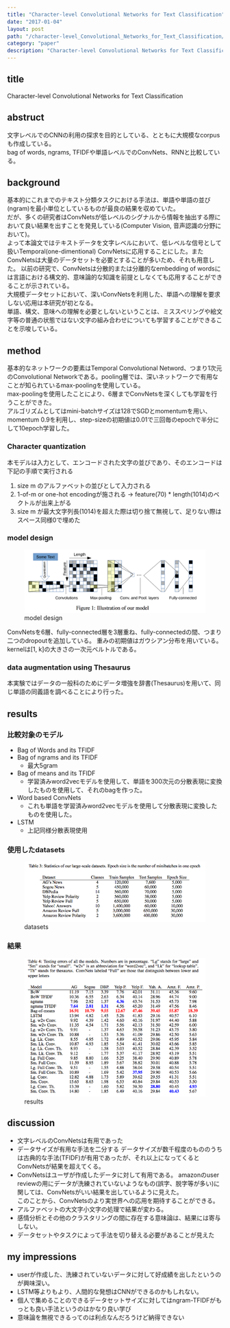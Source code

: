 ```yaml
---
title: "Character-level Convolutional Networks for Text Classification"
date: "2017-01-04"
layout: post
path: "/character-level_Convolutional_Networks_for_Text_Classification/"
category: "paper"
description: "Character-level Convolutional Networks for Text Classificationの要約"
---
```


## title
Character-level Convolutional Networks for Text Classification

## abstruct
文字レベルでのCNNの利用の探求を目的としている、とともに大規模なcorpusも作成している。  
bag of words, ngrams, TFIDFや単語レベルでのConvNets、RNNと比較している。

## background
基本的にこれまでのテキスト分類タスクにおける手法は、単語や単語の並び(ngram)を最小単位としているものが最良の結果を収めていた。  
だが、多くの研究者はConvNetsが低レベルのシグナルから情報を抽出する際において良い結果を出すことを発見している(Computer Vision, 音声認識の分野において)。  
よって本論文ではテキストデータを文字レベルにおいて、低レベルな信号として扱いTemporal(one-dimentional) ConvNetsに応用することにした。またConvNetsは大量のデータセットを必要とすることが多いため、それも用意した。
以前の研究で、ConvNetsは分散的または分離的なembedding of wordsには言語における構文的、意味論的な知識を前提としなくても応用することができることが示されている。  
大規模データセットにおいて、深いConvNetsを利用した、単語への理解を要求しない応用は本研究が初となる。  
単語、構文、意味への理解を必要としないということは、ミススペリングや絵文字等の普通の状態ではない文字の組み合わせについても学習することができることを示唆している。

## method
基本的なネットワークの要素はTemporal Convolutional Netword、つまり1次元のConvolutional Networkである。pooling層では、深いネットワークで有用なことが知られているmax-poolingを使用している。  
max-poolingを使用したことにより、6層までConvNetsを深くしても学習を行うことができた。  
アルゴリズムとしてはmini-batchサイズは128でSGDとmomentumを用い、momentum 0.9を利用し、step-sizeの初期値は0.01で三回毎のepochで半分にして10epoch学習した。  

### Character quantization
本モデルは入力として、エンコードされた文字の並びであり、そのエンコードは下記の手順で実行される
1. size m のアルファベットの並びとして入力される
2. 1-of-m or one-hot encodingが施される -> feature(70) * length(1014)のベクトルが出来上がる
3. size m が最大文字列長(1014)を超えた際は切り捨て無視して、足りない際はスペース同様0で埋めた

### model design
<figure>
  <img src="./model_design.png">
  <figcaption>model design</figcaption>
</figure>
ConvNetsを6層、fully-connected層を3層重ね、fully-connectedの間、つまり二つのdropoutを追加している。  
重みの初期値はガウシアン分布を用いている。
kernelは[1, k]の大きさの一次元ベルトルである。

### data augmentation using Thesaurus
本実験ではデータの一般科のためにデータ増強を辞書(Thesaurus)を用いて、同じ単語の同義語を調べることにより行った。


## results
### 比較対象のモデル
- Bag of Words and its TFIDF
- Bag of ngrams and its TFIDF
  - 最大5gram
- Bag of means and its TFIDF
  - 学習済みword2vecモデルを使用して、単語を300次元の分散表現に変換したものを使用して、それのbagを作った。
- Word based ConvNets
  - これも単語を学習済みword2vecモデルを使用して分散表現に変換したものを使用した。
- LSTM
  - 上記同様分散表現使用

### 使用したdatasets
<figure>
  <img src="./datasets.png">
  <figcaption>datasets</figcaption>
</figure>

### 結果
<figure>
  <img src="./results.png">
  <figcaption>results</figcaption>
</figure>

## discussion
- 文字レベルのConvNetsは有用であった
- データサイズが有用な手法を二分する
データサイズが数千程度のもののうちは古典的な手法(TFIDF)が有用であったが、それ以上になってくるとConvNetsが結果を超えてくる。
- ConvNetsはユーザが作成したデータに対して有用である。
amazonのuser reviewの用にデータが洗練されていないようなもの(誤字、脱字等が多い)に関しては、ConvNetsがいい結果を出しているように見えた。  
このことから、ConvNetsのより実世界への応用を期待することができる。
- アルファベットの大文字小文字の処理で結果が変わる。
- 感情分析とその他のクラスタリングの間に存在する意味論は、結果には寄与しない。
- データセットやタスクによって手法を切り替える必要があることが見えた


## my impressions
- userが作成した、洗練されていないデータに対して好成績を出したというのが興味深い。
- LSTM等よりもより、人間的な発想はCNNができるのかもしれない。
- 個人で集めることのできるデータセットサイズに対してはngram-TFIDFがもっとも良い手法というのはかなり良い学び
- 意味論を無視できるってのは利点なんだろうけど納得できない
